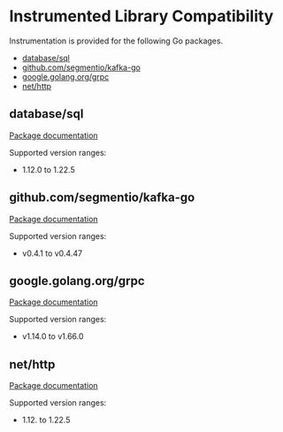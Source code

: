 # Instrumented Library Compatibility

Instrumentation is provided for the following Go packages.

- [database/sql](#database/sql)
- [github.com/segmentio/kafka-go](#github.com/segmentio/kafka-go)
- [google.golang.org/grpc](#google.golang.org/grpc)
- [net/http](#net/http)

## database/sql

[Package documentation](https://pkg.go.dev/database/sql)

Supported version ranges: 

- 1.12.0 to 1.22.5

## github.com/segmentio/kafka-go

[Package documentation](https://pkg.go.dev/github.com/segmentio/kafka-go)

Supported version ranges: 

- v0.4.1 to v0.4.47

## google.golang.org/grpc

[Package documentation](https://pkg.go.dev/google.golang.org/grpc)

Supported version ranges: 

- v1.14.0 to v1.66.0

## net/http

[Package documentation](https://pkg.go.dev/net/http)

Supported version ranges: 

- 1.12. to 1.22.5
